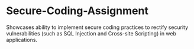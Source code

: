 # Secure-Coding-Assignment
Showcases ability to implement secure coding practices to rectify security vulnerabilities (such as SQL Injection and Cross-site Scripting) in web applications. 
